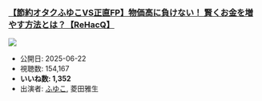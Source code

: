### [【節約オタクふゆこVS正直FP】物価高に負けない！ 賢くお金を増やす方法とは？【ReHacQ】](https://www.youtube.com/watch?v=YDY75VbwDAw)
[![](https://img.youtube.com/vi/YDY75VbwDAw/sddefault.jpg)](https://www.youtube.com/watch?v=YDY75VbwDAw)
-   公開日: 2025-06-22
-   視聴数: 154,167
-   **いいね数: 1,352**
-   出演者: [ふゆこ](/rehacq_fan/people/ふゆこ "wikilink"), 菱田雅生
